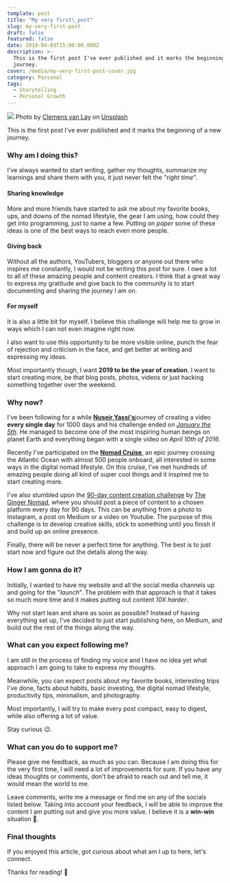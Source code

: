 ```yaml
---
template: post
title: "My very first\_post"
slug: my-very-first-post
draft: false
featured: false
date: 2019-04-03T15:00:00.000Z
description: >-
  This is the first post I've ever published and it marks the beginning of a new
  journey.
cover: /media/my-very-first-post-cover.jpg
category: Personal
tags:
  - Storytelling
  - Personal Growth
---
```


![](/media/my-very-first-post-cover.jpg)
Photo by [Clemens van Lay](https://unsplash.com/@clemensvanlay?utm_source=unsplash&utm_medium=referral&utm_content=creditCopyText) on [Unsplash](https://unsplash.com/@clemensvanlay?utm_source=unsplash&utm_medium=referral&utm_content=creditCopyText)

This is the first post I've ever published and it marks the beginning of a new journey.

### Why am I doing this?

I've always wanted to start writing, gather my thoughts, summarize my learnings and share them with you, it just never felt the _"right time"_.

#### Sharing knowledge

More and more friends have started to ask me about my favorite books, ups, and downs of the nomad lifestyle, the gear I am using, how could they get into programming, just to name a few. Putting on _paper_ some of these ideas is one of the best ways to reach even more people.

#### Giving back

Without all the authors, YouTubers, bloggers or anyone out there who inspires me constantly, I would not be writing this post for sure. I owe a lot to all of these amazing people and content creators. I think that a great way to express my gratitude and give back to the community is to start documenting and sharing the journey I am on.

#### For myself

It is also a little bit for myself. I believe this challenge will help me to grow in ways which I can not even imagine right now.

I also want to use this opportunity to be more visible online, punch the fear of rejection and criticism in the face, and get better at writing and expressing my ideas.

Most importantly though, I want **2019 to be the year of creation**. I want to start creating more, be that blog posts, photos, videos or just hacking something together over the weekend.

### Why now?

I've been following for a while [**Nuseir Yassi's**](https://www.facebook.com/nasdaily/)journey of creating a video **every single day** for 1000 days and his challenge ended on [_January the 5th_](https://www.facebook.com/nasdaily/videos/2294732100572166/). He managed to become one of the most inspiring human beings on planet Earth and everything began with a single video on _April 10th of 2016_.

Recently I've participated on the [**Nomad Cruise**](https://nomadcruise.com), an epic journey crossing the Atlantic Ocean with almost 500 people onboard, all interested in some ways in the digital nomad lifestyle. On this cruise, I've met hundreds of amazing people doing all kind of super cool things and it inspired me to start creating more.

I've also stumbled upon the [90-day content creation challenge](https://medium.com/those-that-inspire/why-post-on-medium-what-my-90-blogging-challenge-taught-me-61e608f7319a) by [The Ginger Nomad](https://medium.com/@thegingernomad), where you should post a piece of content to a chosen platform every day for 90 days. This can be anything from a photo to Instagram, a post on Medium or a video on Youtube. The purpose of this challenge is to develop creative skills, stick to something until you finish it and build up an online presence.

Finally, there will be never a perfect time for anything. The best is to just start now and figure out the details along the way.

### How I am gonna do it?

Initially, I wanted to have my website and all the social media channels up and going for the "_launch_". The problem with that approach is that it takes so much more time and it makes putting out content _10X harder_.

Why not start lean and share as soon as possible? Instead of having everything set up, I've decided to just start publishing here, on Medium, and build out the rest of the things along the way.

### What can you expect following me?

I am still in the process of finding my voice and I have no idea yet what approach I am going to take to express my thoughts.

Meanwhile, you can expect posts about my favorite books, interesting trips I've done, facts about habits, basic investing, the digital nomad lifestyle, productivity tips, minimalism, and photography.

Most importantly, I will try to make every post compact, easy to digest, while also offering a lot of value.

Stay curious 😉.

### What can you do to support me?

Please give me feedback, as much as you can. Because I am doing this for the very first time, I will need a lot of improvements for sure. If you have any ideas thoughts or comments, don't be afraid to reach out and tell me, it would mean the world to me.

Leave comments, write me a message or find me on any of the socials listed below. Taking into account your feedback, I will be able to improve the content I am putting out and give you more value. I believe it is a **win-win** situation 🙏.

### Final thoughts

If you enjoyed this article, got curious about what am I up to here, let's connect.

Thanks for reading! 🙏

